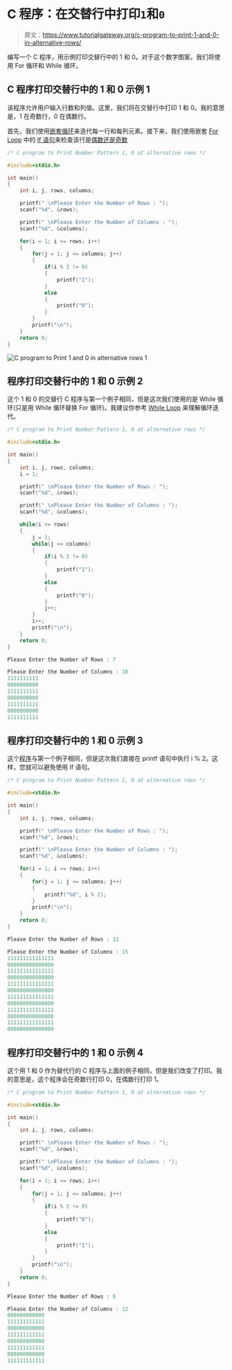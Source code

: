 # C 程序：在交替行中打印`1`和`0`

> 原文：<https://www.tutorialgateway.org/c-program-to-print-1-and-0-in-alternative-rows/>

编写一个 C 程序，用示例打印交替行中的 1 和 0。对于这个数字图案，我们将使用 For 循环和 While 循环。

## C 程序打印交替行中的 1 和 0 示例 1

该程序允许用户输入行数和列值。这里，我们将在交替行中打印 1 和 0。我的意思是，1 在奇数行，0 在偶数行。

首先，我们使用[嵌套循环](https://www.tutorialgateway.org/for-loop-in-c-programming/)来迭代每一行和每列元素。接下来，我们使用嵌套 [For Loop](https://www.tutorialgateway.org/for-loop-in-c-programming/) 中的 [If 语句](https://www.tutorialgateway.org/if-statement-in-c/)来检查该行是[偶数还是奇数](https://www.tutorialgateway.org/c-program-for-even-or-odd/)

```c
/* C program to Print Number Pattern 1, 0 at alternative rows */

#include<stdio.h>

int main()
{
    int i, j, rows, columns;

    printf(" \nPlease Enter the Number of Rows : ");
    scanf("%d", &rows);

    printf(" \nPlease Enter the Number of Columns : ");
    scanf("%d", &columns);

    for(i = 1; i <= rows; i++)
    {
    	for(j = 1; j <= columns; j++)
		{
			if(i % 2 != 0)
			{
				printf("1");
			}
			else
			{
				printf("0");
			}       	
        }
        printf("\n");
    }
    return 0;
}
```

![C program to Print 1 and 0 in alternative rows 1](img/7cd8cb7a2358c89896f8dc245efc591f.png)

## 程序打印交替行中的 1 和 0 示例 2

这个 1 和 0 的交替行 C 程序与第一个例子相同，但是这次我们使用的是 While 循环(只是用 While 循环替换 For 循环)。我建议你参考 [While Loop](https://www.tutorialgateway.org/while-loop-in-c/) 来理解循环迭代。

```c
/* C program to Print Number Pattern 1, 0 at alternative rows */

#include<stdio.h>

int main()
{
    int i, j, rows, columns;
    i = 1;

    printf(" \nPlease Enter the Number of Rows : ");
    scanf("%d", &rows);

    printf(" \nPlease Enter the Number of Columns : ");
    scanf("%d", &columns);

    while(i <= rows)
    {
    	j = 1;
    	while(j <= columns)
		{
			if(i % 2 != 0)
			{
				printf("1");
			}
			else
			{
				printf("0");
			}
			j++;       	
        }
        i++;
        printf("\n");
    }
    return 0;
}
```

```c
Please Enter the Number of Rows : 7

Please Enter the Number of Columns : 10
1111111111
0000000000
1111111111
0000000000
1111111111
0000000000
1111111111
```

## 程序打印交替行中的 1 和 0 示例 3

这个[程序](https://www.tutorialgateway.org/c-programming-examples/)与第一个例子相同，但是这次我们直接在 printf 语句中执行 i % 2。这样，您就可以避免使用 If 语句。

```c
/* C program to Print Number Pattern 1, 0 at alternative rows */

#include<stdio.h>

int main()
{
    int i, j, rows, columns;

    printf(" \nPlease Enter the Number of Rows : ");
    scanf("%d", &rows);

    printf(" \nPlease Enter the Number of Columns : ");
    scanf("%d", &columns);

    for(i = 1; i <= rows; i++)
    {
    	for(j = 1; j <= columns; j++)
		{
			printf("%d", i % 2);    	
        }
        printf("\n");
    }
    return 0;
}
```

```c
Please Enter the Number of Rows : 12

Please Enter the Number of Columns : 15
111111111111111
000000000000000
111111111111111
000000000000000
111111111111111
000000000000000
111111111111111
000000000000000
111111111111111
000000000000000
111111111111111
000000000000000
```

## 程序打印交替行中的 1 和 0 示例 4

这个用 1 和 0 作为替代行的 C 程序与上面的例子相同，但是我们改变了打印。我的意思是，这个程序会在奇数行打印 0，在偶数行打印 1。

```c
/* C program to Print Number Pattern 1, 0 at alternative rows */

#include<stdio.h>

int main()
{
    int i, j, rows, columns;

    printf(" \nPlease Enter the Number of Rows : ");
    scanf("%d", &rows);

    printf(" \nPlease Enter the Number of Columns : ");
    scanf("%d", &columns);

    for(i = 1; i <= rows; i++)
    {
    	for(j = 1; j <= columns; j++)
		{
			if(i % 2 != 0)
			{
				printf("0");
			}
			else
			{
				printf("1");
			}       	
        }
        printf("\n");
    }
    return 0;
}
```

```c
Please Enter the Number of Rows : 8

Please Enter the Number of Columns : 12
000000000000
111111111111
000000000000
111111111111
000000000000
111111111111
000000000000
111111111111
```